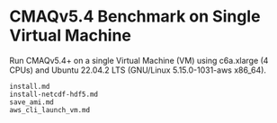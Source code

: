 # CMAQv5.4 Benchmark on Single Virtual Machine

Run CMAQv5.4+ on a single Virtual Machine (VM) using c6a.xlarge (4 CPUs) and Ubuntu 22.04.2 LTS (GNU/Linux 5.15.0-1031-aws x86_64).

```{toctree}
install.md
install-netcdf-hdf5.md
save_ami.md
aws_cli_launch_vm.md
```
